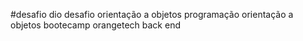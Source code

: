 #desafio dio
desafio orientação a objetos programação orientação a objetos bootecamp orangetech back end
